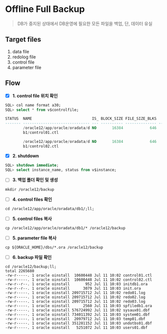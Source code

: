 # Offline Full Backup

> DB가 중지된 상태에서 DB운영에 필요한 모든 파일을 백업, 단, 데이터 유실

## Target files

1. data file
2. redolog file
3. control file
4. parameter file

## Flow

- [x] **1. control file 위치 확인**

```sql
SQL> col name format a30;
SQL> select * from v$controlfile;

STATUS  NAME                           IS_ BLOCK_SIZE FILE_SIZE_BLKS     CON_ID
------- ------------------------------ --- ---------- -------------- ----------
        /oracle12/app/oracle/oradata/d NO       16384            646          0
        b1/control01.ctl

        /oracle12/app/oracle/oradata/d NO       16384            646          0
        b1/control02.ctl
```

- [x] **2. shutdown**

```sql
SQL> shutdown immediate;
SQL> select instance_name, status from v$instance;
```

- [ ] **3. 백업 폴더 확인 및 생성**

```shell
mkdir /oracle12/backup
```

- [ ] **4. control files 확인**

```shell
cd /oracle12/app/oracle/oradata/db1/;ll;
```

- [ ] **5. control files 복사**

```shell
cp /oracle12/app/oracle/oradata/db1/* /oracle12/backup
```

- [ ] **5. parameter file 복사**

```shell
cp ${ORACLE_HOME}/dbs/*.ora /oracle12/backup
```

- [ ] **6. backup 파일 확인**

```shell
cd /oracle12/backup;ll;
total 2265680
-rw-r-----. 1 oracle oinstall  10600448 Jul 11 10:02 control01.ctl
-rw-r-----. 1 oracle oinstall  10600448 Jul 11 10:02 control02.ctl
-rw-r--r--. 1 oracle oinstall       952 Jul 11 10:03 initdb1.ora
-rw-r--r--. 1 oracle oinstall      3079 Jul 11 10:03 init.ora
-rw-r-----. 1 oracle oinstall 209715712 Jul 11 10:02 redo01.log
-rw-r-----. 1 oracle oinstall 209715712 Jul 11 10:02 redo02.log
-rw-r-----. 1 oracle oinstall 209715712 Jul 11 10:02 redo03.log
-rw-r-----. 1 oracle oinstall      2560 Jul 11 10:03 spfiledb1.ora
-rw-r-----. 1 oracle oinstall 576724992 Jul 11 10:02 sysaux01.dbf
-rw-r-----. 1 oracle oinstall 734011392 Jul 11 10:03 system01.dbf
-rw-r-----. 1 oracle oinstall  20979712 Jul 11 10:03 temp01.dbf
-rw-r-----. 1 oracle oinstall 351281152 Jul 11 10:03 undotbs01.dbf
-rw-r-----. 1 oracle oinstall   5251072 Jul 11 10:03 users01.dbf
```

